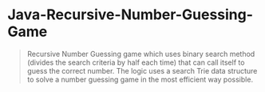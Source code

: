 # Java-Recursive-Number-Guessing-Game

> Recursive Number Guessing game which uses binary search method (divides the search criteria by half each time) that can call itself to guess the correct number. The logic uses a search Trie data structure to solve a number guessing game in the most efficient way possible.
